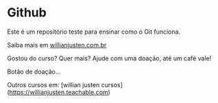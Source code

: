 # Github

Este é um repositório teste para ensinar como o Git funciona.

Saiba mais em [willianjusten.com.br](https://willianjusten.com.br)

Gostou do curso? Quer mais? Ajude com uma doação, até um café vale!

Botão de doação...

Outros cursos em: [willian justen cursos] (https://willianjusten.teachable.com)
